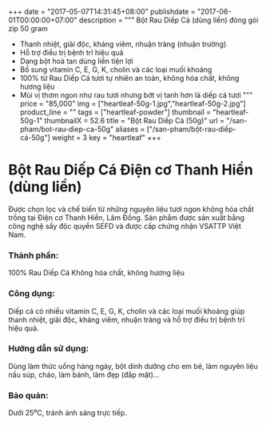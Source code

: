 +++
date = "2017-05-07T14:31:45+08:00"
publishdate = "2017-06-01T00:00:00+07:00"
description = """
Bột Rau Diếp Cá (dùng liền) đóng gói zip 50 gram

* Thanh nhiệt, giải độc, kháng viêm, nhuận tràng (nhuận trường)
* Hỗ trợ điều trị bệnh trĩ hiệu quả
* Dạng bột hoà tan dùng liền tiện lợi
* Bổ sung vitamin C, E, G, K, cholin và các loại muối khoáng
* 100% từ Rau Diếp Cá tươi tự nhiên an toàn, không hóa chất, không hương liệu
* Mùi vị thơm ngon như rau tươi nhưng bớt vị tanh hơn lá diếp cá tươi
"""
price = "85,000"
img = ["heartleaf-50g-1.jpg","heartleaf-50g-2.jpg"]
product_line = ""
tags = ["heartleaf-powder"]
thumbnail = "heartleaf-50g-1"
thumbnailX = 52.6
title = "Bột Rau Diếp Cá (50g)"
url = "/san-pham/bot-rau-diep-ca-50g"
aliases = ["/san-pham/bột-rau-diếp-cá-50g"]
weight = 3
key = "heartleaf"
+++

# Bột Rau Diếp Cá Điện cơ Thanh Hiền (dùng liền) 
                             
Được chọn lọc và chế biến từ những nguyên liệu 
tươi ngon không hóa chất trồng tại Điện cơ Thanh Hiền, Lâm Đồng. Sản phẩm được 
sản xuất bằng công nghệ sấy độc quyền SEFD và được cấp chứng nhận 
VSATTP Việt Nam.

### Thành phần: 
100% Rau Diếp Cá
Không hóa chất, không hương liệu

### Công dụng: 
Diếp cá có nhiều vitamin C, E, G,
K, cholin và các loại muối khoáng
giúp thanh nhiệt, giải độc, kháng 
viêm, nhuận tràng và hỗ trợ điều 
trị bệnh trĩ hiệu quả.

### Hướng dẫn sử dụng:  
Dùng làm thức uống hàng ngày, 
bột dinh dưỡng cho em bé, làm 
nguyên liệu nấu súp, cháo, làm 
bánh, làm đẹp (đắp mặt)…

### Bảo quản: 
Dưới 25⁰C, tránh ánh sáng trực tiếp.


